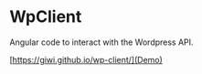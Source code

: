 # WpClient
Angular code to interact with the Wordpress API.

[https://giwi.github.io/wp-client/](Demo)
